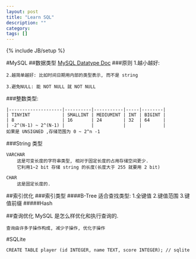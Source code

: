 ```yaml
---
layout: post
title: "Learn SQL"
description: ""
category: 
tags: []
---
```

{% include JB/setup %}

#MySQL
##数据类型
[MySQL Datatype Doc](http://dev.mysql.com/doc/refman/5.1/zh/column-types.html)
###原则
	1.越小越好:

	2.越简单越好: 比如时间日期用内部的类型表示, 而不是 string

	3.避免NULL: 能 NOT NULL 就 NOT NULL

###整数类型:

	|--------------------|----------|-----------|-----|--------|
	| TINYINT            | SMALLINT | MEDIUMINT | INT | BIGINT |
	| 8                  | 16       | 24        | 32  | 64     |
	| -2^(N-1) ~ 2^(N-1) |          |           |     |        |
	如果是 UNSIGNED ,存储范围为 0 ~ 2^n -1

###String 类型
	
	VARCHAR
		这是可变长度的字符串类型, 相对于固定长度的占用存储空间更少.
		它利用1~2 bit 存储 string 的长度(长度大于 255 就要用 2 bit)

	CHAR
		这是固定长度的.


##索引优化
###索引类型
####B-Tree
	适合查找类型:
		1.全键值
		2.键值范围
		3.键值前缀
#####Hash

##查询优化
	MySQL 是怎么样优化和执行查询的.
	
	
	查询由许多子操作构成, 减少子操作, 优化子操作


#SQLite

	CREATE TABLE player (id INTEGER, name TEXT, score INTEGER); // sqlite